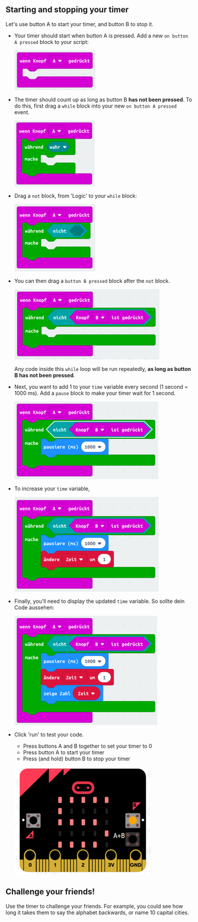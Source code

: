 ## Starting and stopping your timer

Let's use button A to start your timer, and button B to stop it.

+ Your timer should start when button A is pressed. Add a new `on button A pressed` block to your script:
    
    ![Screenshot](images/clock-a-pressed.png)

+ The timer should count up as long as button B **has not been pressed**. To do this, first drag a `while` block into your new `on button A pressed` event.
    
    ![screenshot](images/clock-while.png)

+ Drag a `not` block, from 'Logic' to your `while` block:
    
    ![Screenshot](images/clock-not.png)

+ You can then drag a `button B pressed` block after the `not` block.
    
    ![screenshot](images/clock-b-pressed.png)
    
    Any code inside this `while` loop will be run repeatedly, **as long as button B has not been pressed**.

+ Next, you want to add 1 to your `time` variable every second (1 second = 1000 ms). Add a `pause` block to make your timer wait for 1 second.
    
    ![screenshot](images/clock-pause.png)

+ To increase your `time` variable,
    
    ![Screenshot](images/clock-change-time.png)

+ Finally, you'll need to display the updated `time` variable. So sollte dein Code aussehen:
    
    ![Screenshot](images/clock-update.png)

+ Click 'run' to test your code.
    
    + Press buttons A and B together to set your timer to 0
    + Press button A to start your timer
    + Press (and hold) button B to stop your timer
    
    ![Screenshot](images/clock-test.png)

## Challenge your friends!

Use the timer to challenge your friends. For example, you could see how long it takes them to say the alphabet backwards, or name 10 capital cities.